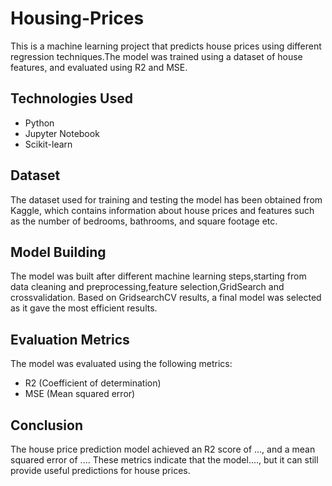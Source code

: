 # Housing-Prices
This is a machine learning project that predicts house prices using different regression techniques.The model was trained using a dataset of house features, and evaluated using R2 and MSE.

## Technologies Used

- Python
- Jupyter Notebook
- Scikit-learn

## Dataset

The dataset used for training and testing the model has been obtained from Kaggle, which contains information about house prices and features such as the number of bedrooms, bathrooms, and square footage etc.

## Model Building

The model was built after different machine learning steps,starting from data cleaning and preprocessing,feature selection,GridSearch and crossvalidation. 
Based on GridsearchCV results, a final model was selected as it gave the most efficient results.


## Evaluation Metrics

The model was evaluated using the following metrics:

- R2 (Coefficient of determination)
- MSE (Mean squared error)

## Conclusion

The house price prediction model achieved an R2 score of ...,  and a mean squared error of .... These metrics indicate that the model...., but it can still provide useful predictions for house prices.
